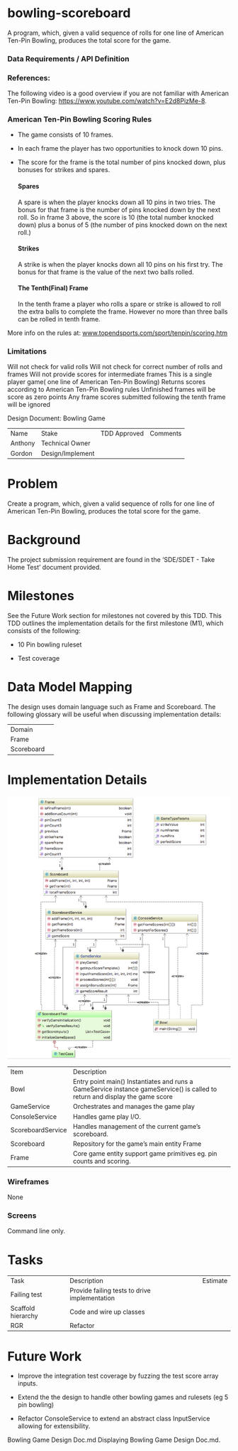 bowling-scoreboard
=============================

A program, which, given a valid sequence of rolls for one line of American Ten-Pin Bowling, produces the total score for the game.

### Data Requirements / API Definition

### References:
The following video is a good overview if you are not familiar with American Ten-Pin Bowling: https://www.youtube.com/watch?v=E2d8PizMe-8.

### American Ten-Pin Bowling Scoring Rules

- The game consists of 10 frames.

- In each frame the player has two opportunities to knock down 10 pins.

- The score for the frame is the total number of pins knocked down, plus bonuses for strikes and spares.

    #### Spares
    A spare is when the player knocks down all 10 pins in two tries.
    The bonus for that frame is the number of pins knocked down by the next roll. So in frame 3 above, the score is 10 (the total number knocked down) plus a bonus of 5 (the number of pins knocked down on the next roll.)

    #### Strikes
    A strike is when the player knocks down all 10 pins on his first try. The bonus for that frame is the value of the next two balls rolled.

    #### The Tenth(Final) Frame
    In the tenth frame a player who rolls a spare or strike is allowed to roll the extra balls to complete the frame. However no more than three balls can be rolled in tenth frame.


More info on the rules at: www.topendsports.com/sport/tenpin/scoring.htm

### Limitations
Will not check for valid rolls
Will not check for correct number of rolls and frames
Will not provide scores for intermediate frames
This is a single player game( one line of American Ten-Pin Bowling)
Returns scores according to American Ten-Pin Bowling rules
Unfinished frames will be score as zero points
Any frame scores submitted following the tenth frame will be ignored



Design Document: Bowling Game

<table>
  <tr>
    <td>Name</td>
    <td>Stake</td>
    <td>TDD Approved</td>
    <td>Comments</td>
  </tr>
  <tr>
    <td>Anthony</td>
    <td>Technical Owner</td>
    <td> </td>
    <td></td>
  </tr>
  <tr>
    <td>Gordon</td>
    <td>Design/Implement</td>
    <td></td>
    <td></td>
  </tr>
</table>


# Problem

Create a program, which, given a valid sequence of rolls for one line of American Ten-Pin Bowling, produces the total score for the game.

# Background

The project submission requirement are found in the ‘SDE/SDET - Take Home Test’ document provided.

# Milestones

See the Future Work section for milestones not covered by this TDD.  This TDD outlines the implementation details for the first milestone (M1), which consists of the following:

* 10 Pin bowling ruleset

* Test coverage

# Data Model Mapping

The design uses domain language such as Frame and Scoreboard.   The following glossary will be useful when discussing implementation details:

<table>
  <tr>
    <td>Domain</td>
    <td></td>
  </tr>
  <tr>
    <td>Frame</td>
    <td></td>
  </tr>
  <tr>
    <td>Scoreboard</td>
    <td></td>
  </tr>
</table>


# Implementation Details
![alt text](/bowling_design.png "Class Diagram")

<table>
  <tr>
    <td>Item</td>
    <td>Description</td>
  </tr>
  <tr>
    <td>Bowl</td>
    <td>Entry point main()
Instantiates and runs a GameService instance
gameService() is called to return and display the game score
</td>
  </tr>
  <tr>
    <td>GameService</td>
    <td>Orchestrates and manages the game play</td>
  </tr>
  <tr>
    <td>ConsoleService</td>
    <td>Handles game play I/O.   </td>
  </tr>
  <tr>
    <td>ScoreboardService</td>
    <td>Handles management of the current game’s scoreboard.</td>
  </tr>
  <tr>
    <td>Scoreboard</td>
    <td>Repository for the game’s main entity Frame</td>
  </tr>
  <tr>
    <td>Frame</td>
    <td>Core game entity support game primitives eg.  pin counts and scoring.</td>
  </tr>
</table>


### Wireframes

None

### Screens

Command line only.

# Tasks

<table>
  <tr>
    <td>Task</td>
    <td>Description</td>
    <td>Estimate</td>
  </tr>
  <tr>
    <td>Failing test</td>
    <td>Provide failing tests to drive implementation</td>
    <td></td>
  </tr>
  <tr>
    <td>Scaffold hierarchy</td>
    <td>Code and wire up classes</td>
    <td></td>
  </tr>
  <tr>
    <td>RGR</td>
    <td>Refactor</td>
    <td></td>
  </tr>
</table>


# Future Work

* Improve the integration test coverage by fuzzing the test score array inputs.

* Extend the the design to handle other bowling games and rulesets (eg 5 pin bowling)

* Refactor ConsoleService to extend an abstract class InputService allowing for extensibility.

Bowling Game Design Doc.md
Displaying Bowling Game Design Doc.md.